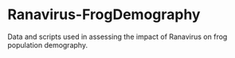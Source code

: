 # Ranavirus-FrogDemography
Data and scripts used in assessing the impact of Ranavirus on frog population demography.
